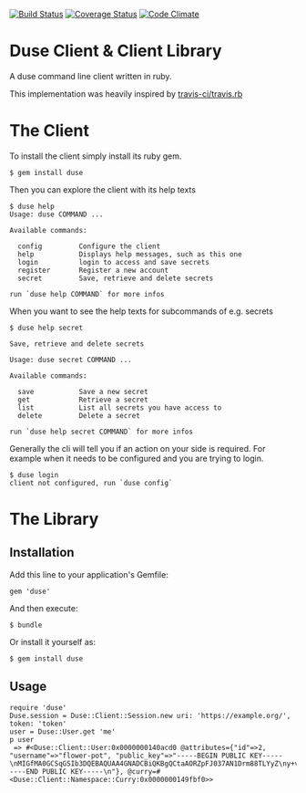 [![Build Status](https://travis-ci.org/duse-io/duse.rb.svg?branch=master)](https://travis-ci.org/duse-io/duse.rb)
[![Coverage Status](https://img.shields.io/coveralls/duse-io/duse.rb.svg)](https://coveralls.io/r/duse-io/duse.rb)
[![Code Climate](https://codeclimate.com/github/duse-io/duse.rb/badges/gpa.svg)](https://codeclimate.com/github/duse-io/duse.rb)

Duse Client & Client Library
============================

A duse command line client written in ruby.

This implementation was heavily inspired by [travis-ci/travis.rb](https://github.com/travis-ci/travis.rb)

The Client
==========

To install the client simply install its ruby gem.

	$ gem install duse

Then you can explore the client with its help texts

	$ duse help
	Usage: duse COMMAND ...
	
	Available commands:
	
	  config         Configure the client
	  help           Displays help messages, such as this one
	  login          login to access and save secrets
	  register       Register a new account
	  secret         Save, retrieve and delete secrets
	
	run `duse help COMMAND` for more infos

When you want to see the help texts for subcommands of e.g. secrets

	$ duse help secret
	
	Save, retrieve and delete secrets
	
	Usage: duse secret COMMAND ...
	
	Available commands:
	
	  save           Save a new secret
	  get            Retrieve a secret
	  list           List all secrets you have access to
	  delete         Delete a secret
	
	run `duse help secret COMMAND` for more infos

Generally the cli will tell you if an action on your side is required. For
example when it needs to be configured and you are trying to login.

	$ duse login
	client not configured, run `duse config`

The Library
===========

Installation
------------

Add this line to your application's Gemfile:

	gem 'duse'

And then execute:

	$ bundle

Or install it yourself as:

	$ gem install duse

Usage
-----

	require 'duse'
	Duse.session = Duse::Client::Session.new uri: 'https://example.org/', token: 'token'
	user = Duse::User.get 'me'
	p user
	 => #<Duse::Client::User:0x0000000140acd0 @attributes={"id"=>2, "username"=>"flower-pot", "public_key"=>"-----BEGIN PUBLIC KEY-----\nMIGfMA0GCSqGSIb3DQEBAQUAA4GNADCBiQKBgQCtaAORZpFJ037AN1Drm88TLYyZ\ny+vLyVZr9XKPfMUF/KCHEsT1gJfQYFRI7t/gHjL3VouKM10671f/g8s5t1hWHF6Y\nOvaFTd3yDXAkf86x5jrPBrIH6M3M5WOwwqwW9aRF22CFzlBoCoV4GQt4KhRzqrG2\nkRJULsBuT9TiHCKEPwIDAQAB\n-----END PUBLIC KEY-----\n"}, @curry=#<Duse::Client::Namespace::Curry:0x0000000149fbf0>>

